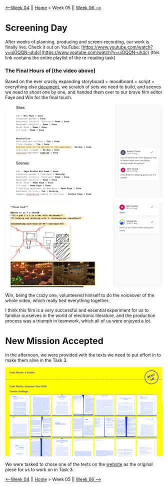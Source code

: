 [⟵Week 04](https://yutangmoo.github.io/MakeCode/Week_04) || [Home](https://yutangmoo.github.io/MakeCode/) > Week 05 ||  [Week 06 ⟶](https://yutangmoo.github.io/MakeCode/Week_06)



# Screening Day

After weeks of planning, producing and screen-recording, our work is finally live. Check it out on YouTube:
[https://www.youtube.com/watch?v=uiOQQN-uh4c](https://www.youtube.com/watch?v=uiOQQN-uh4c) (this link contains the entire playlist of the re-reading task)

### The Final Hours of [the video above]

Based on the ever crazily expanding storyboard + moodboard + script + everything else [document](https://docs.google.com/document/d/19jYVR71h8XhRFNsr-k470x9JxL-L0lmXoieETXrT_1o/edit?usp=sharing), we scratch of sets we need to build, and scenes we need to shoot one by one, and handed them over to our brave film editor Faye and Win for the final touch. 

![1](https://github.com/YutangMoo/MakeCode/blob/master/Week_05/Images/1.png?raw=true)

![2](https://github.com/YutangMoo/MakeCode/blob/master/Week_05/Images/2.png?raw=true)

Win, being the crazy one, volunteered himself to do the voiceover of the whole video, which really tied everything together.

I think this film is a very successful and essential experiment for us to familiar ourselves in the world of electronic literature, and the production process was a triumph in teamwork, which all of us were enjoyed a lot.



# New Mission Accepted

In the afternoon, we were provided with the texts we need to put effort in to make them alive in the Task 3. 

![3](https://github.com/YutangMoo/MakeCode/blob/master/Week_05/Images/3.png?raw=true)

We were tasked to chose one of the texts on the [website](http://digbeyond.com/readme/phplist.php?course=Code-Words) as the original piece for us to work on in Task 3. 



[⟵Week 04](https://yutangmoo.github.io/MakeCode/Week_04) || [Home](https://yutangmoo.github.io/MakeCode/) > Week 05 ||  [Week 06 ⟶](https://yutangmoo.github.io/MakeCode/Week_06)

